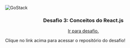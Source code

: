 <img alt="GoStack" src="https://storage.googleapis.com/golden-wind/bootcamp-gostack/header-desafios-new.png" />

<h3 align="center">
  Desafio 3: Conceitos do React.js
</h3>

<p align="center">
  <a href="https://github.com/filipenadai/gostack-desafio-03">Ir para desafio.</a>
</p>

<p>Clique no link acima para acessar o repositório do desafio!</p>